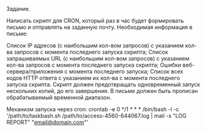 Задание.

Написать скрипт для CRON, который раз в час будет формировать письмо и отправлять на заданную почту. Необходимая информация в письме:

Список IP адресов (с наибольшим кол-вом запросов) с указанием кол-ва запросов c момента последнего запуска скрипта;
Список запрашиваемых URL (с наибольшим кол-вом запросов) с указанием кол-ва запросов c момента последнего запуска скрипта;
Ошибки веб-сервера/приложения c момента последнего запуска;
Список всех кодов HTTP ответа с указанием их кол-ва с момента последнего запуска скрипта.
Скрипт должен предотвращать одновременный запуск нескольких копий, до его завершения.
В письме должен быть прописан обрабатываемый временной диапазон.

Механизм запуска через cron:
crontab -e
0 */1 * * * /bin/bash -l -c '/path/to/taskbash.sh /path/to/access-4560-644067.log | mail -s "LOG REPORT" "email@domain.com"'
